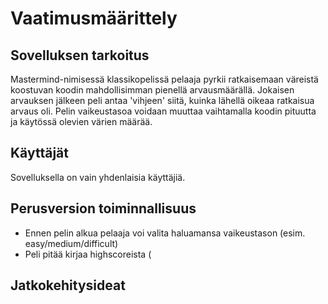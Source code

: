 # Vaatimusmäärittely  
## Sovelluksen tarkoitus  
Mastermind-nimisessä klassikopelissä pelaaja pyrkii ratkaisemaan väreistä koostuvan koodin mahdollisimman pienellä arvausmäärällä. Jokaisen arvauksen jälkeen peli antaa 'vihjeen' siitä, kuinka lähellä oikeaa ratkaisua arvaus oli. Pelin vaikeustasoa voidaan muuttaa vaihtamalla koodin pituutta ja käytössä olevien värien määrää.

## Käyttäjät  
Sovelluksella on vain yhdenlaisia käyttäjiä.

## Perusversion toiminnallisuus  
- Ennen pelin alkua pelaaja voi valita haluamansa vaikeustason (esim. easy/medium/difficult)
- Peli pitää kirjaa highscoreista (

## Jatkokehitysideat
